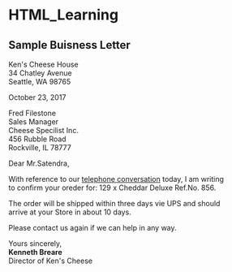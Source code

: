 # HTML_Learning
<html>
  <body>
    <h2>
      Sample Buisness Letter
    </h2>
    <p>Ken's Cheese House<br>
    34 Chatley Avenue<br>
      Seattle, WA 98765 <br></p>
      <p style="line-height: normal ;">
    October 23, 2017
</p>
    <p>Fred Filestone<br>
    Sales Manager<br>
      Cheese Specilist Inc.<br>
      456 Rubble Road<br>
      Rockville, IL 78777
      </p>
    <p>
      Dear Mr.Satendra,
      </p>
    <p>
      With reference to our <u>telephone conversation</u> today, I am writing<br>
      to confirm your  oreder for: 129 x Cheddar Deluxe Ref.No. 856.<br>
      </p>
    <p>
      The order will be shipped within three days vie UPS and should<br>
      arrive at your Store in about 10 days.
    </p>
    <p>
      Please contact us again if we can help in any way.
    </p>
    <p>
      Yours sincerely,<br>
      <sp>
        <b>
          Kenneth Breare
        </b>
      </sp>
      <br>
      Director of Ken's Cheese <House></House>
    </p>
    <h4>
    </h4>
  </body>
  </htm>
